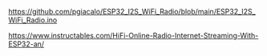 https://github.com/pgiacalo/ESP32_I2S_WiFi_Radio/blob/main/ESP32_I2S_WiFi_Radio.ino

https://www.instructables.com/HiFi-Online-Radio-Internet-Streaming-With-ESP32-an/

